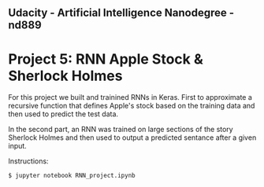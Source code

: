 ## Udacity - Artificial Intelligence Nanodegree - nd889

# Project 5: RNN Apple Stock & Sherlock Holmes

For this project we built and trainined RNNs in Keras. First to approximate a recursive function that defines Apple's stock based on the training data and then used to predict the test data.

In the second part, an RNN was trained on large sections of the story Sherlock Holmes and then used to output a predicted sentance after a given input.

Instructions:
```
$ jupyter notebook RNN_project.ipynb
```